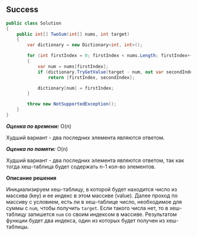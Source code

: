 ## Success

```csharp
public class Solution
{
    public int[] TwoSum(int[] nums, int target)
    {
        var dictionary = new Dictionary<int, int>();

        for (int firstIndex = 0; firstIndex < nums.Length; firstIndex++)
        {
            var num = nums[firstIndex];
            if (dictionary.TryGetValue(target - num, out var secondIndex))
                return [firstIndex, secondIndex];

            dictionary[num] = firstIndex;
        }

        throw new NotSupportedException();
    }
}
```

***Оценка по времени:*** O(n)

Худший вариант - два последних элемента являются ответом.

***Оценка по памяти:*** O(n)

Худший вариант - два последних элемента являются ответом, так как тогда хеш-таблица будет содержать n-1 кол-во элементов.

**Описание решения**

Инициализируем хеш-таблицу, в которой будет находится число из массива (key) и ее индекс в этом массиве (value). Далее проход по массиву с условием, есть ли в хеш-таблице число, необходимое для суммы с `num`, чтобы получить `target`. Если такого числа нет, то в хеш-таблицу запишется `num` со своим индексом в массиве. Результатом функции будет два индекса, один из которых будет получен из хеш-таблицы.